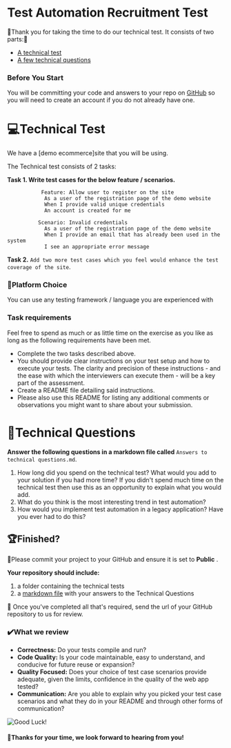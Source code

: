 Test Automation Recruitment Test
==================================

:rocket:Thank you for taking the time to do our technical test. It consists of two parts::rocket:

* [A technical test](https://github.com/winslosh/test-automation-recruitment-test/blob/main/README.md#computertechnical-test)
* [A few technical questions](https://github.com/winslosh/test-automation-recruitment-test/blob/main/README.md#speech_balloontechnical-questions)

### Before You Start
You will be committing your code and answers to your repo on [GitHub](http://github.com) so you will need to create an account if you do not already have one. 



# :computer:Technical Test

We have a [demo ecommerce]site that you will be using.

The Technical test consists of 2 tasks:

**Task 1. Write test cases for the below feature / scenarios.**

		       Feature: Allow user to register on the site
				As a user of the registration page of the demo website
				When I provide valid unique credentials
				An account is created for me
			  
		      Scenario: Invalid credentials
				As a user of the registration page of the demo website
				When I provide an email that has already been used in the system
				I see an appropriate error message


**Task 2.** `Add two more test cases which you feel would enhance the test coverage of the site`.


### :file_folder:Platform Choice

You can use any testing framework / language you are experienced with

### Task requirements

Feel free to spend as much or as little time on the exercise as you like as long as the following requirements have been met.  

- Complete the two tasks described above.
- You should provide clear instructions on your test setup and how to execute your tests. The clarity and precision of these instructions - and the ease with which the interviewers can execute them - will be a key part of the assessment. 
- Create a README file detailing said instructions. 
- Please also use this README for listing any additional comments or observations you might want to share about your submission.

# :speech_balloon:Technical Questions

**Answer the following questions in a markdown file called** `Answers to technical questions.md`.

1. How long did you spend on the technical test? What would you add to your solution if you had more time? If you didn't spend much time on the technical test then use this as an opportunity to explain what you would add.
2. What do you think is the most interesting trend in test automation?
3. How would you implement test automation in a legacy application? Have you ever had to do this?

## :trophy:Finished?

:triangular_flag_on_post:Please commit your project to your GitHub and ensure it is set to **Public** .

**Your repository should include:** 

1. a folder containing the technical tests
2. a [markdown file](https://github.com/winslosh/test-automation-recruitment-test/blob/main/README.md#speech_balloontechnical-questions) with your answers to the Technical Questions 

:e-mail: Once you've completed all that's required, send the url of your GitHub repository to us for review.

### :heavy_check_mark:What we review

* **Correctness:** Do your tests compile and run?  
* **Code Quality:** Is your code maintainable, easy to understand, and conducive for future reuse or expansion?
* **Quality Focused:** Does your choice of test case scenarios provide adequate, given the limits, confidence in the quality of the web app tested?
* **Communication:** Are you able to explain why you picked your test case scenarios and what they do in your README and through other forms of communication?


![Good Luck!](http://i.imgur.com/DHxjAeQ.jpg)

#### :wave:Thanks for your time, we look forward to hearing from you!
